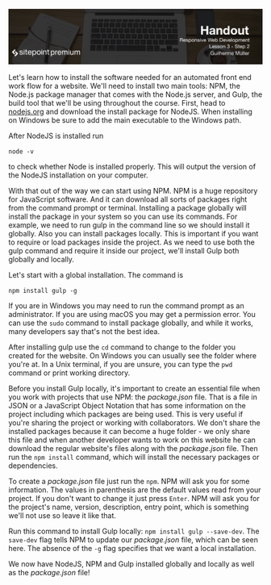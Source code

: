 ![](headings/3.2.png)

Let's learn how to install the software needed for an automated front end work flow for a website. We'll need to install two main tools: NPM, the Node.js package manager that comes with the Node.js server, and Gulp, the build tool that we'll be using throughout the course. First, head to [nodejs.org](http://nodejs.org) and download the install package for NodeJS. When installing on Windows be sure to add the main executable to the Windows path.

After NodeJS is installed run

```
node -v
```

to check whether Node is installed properly. This will output the version of the NodeJS installation on your computer.

With that out of the way we can start using NPM. NPM is a huge repository for JavaScript software. And it can download all sorts of packages right from the command prompt or terminal. Installing a package globally will install the package in your system so you can use its commands. For example, we need to run gulp in the command line so we should install it globally. Also you can install packages locally. This is important if you want to require or load packages inside the project. As we need to use both the gulp command and require it inside our project, we'll install Gulp both globally and locally.

Let's start with a global installation. The command is

```
npm install gulp -g
```

If you are in Windows you may need to run the command prompt as an administrator. If you are using macOS you may get a permission error. You can use the `sudo` command to install package globally, and while it works, many developers say that's not the best idea.

After installing gulp use the `cd` command to change to the folder you created for the website. On Windows you can usually see the folder where you're at. In a Unix terminal, if you are unsure, you can type the `pwd` command or print working directory. 

Before you install Gulp locally, it's important to create an essential file when you work with projects that use NPM: the *package.json* file. That is a file in JSON or a JavaScript Object Notation that has some information on the project including which packages are being used. This is very useful if you're sharing the project or working with collaborators. We don't share the installed packages because it can become a huge folder - we only share this file and when another developer wants to work on this website he can download the regular website's files along with the *package.json* file. Then run the `npm install` command, which will install the necessary packages or dependencies.

To create a *package.json* file just run the `npm`. NPM will ask you for some information. The values in parenthesis are the default values read from your project. If you don't want to change it just press `Enter`. NPM will ask you for the project's name, version, description, entry point, which is something we'll not use so leave it like that.

Run this command to install Gulp locally: `npm install gulp --save-dev`. The `save-dev` flag tells NPM to update our *package.json* file, which can be seen here. The absence of the `-g` flag specifies that we want a local installation.

We now have NodeJS, NPM and Gulp installed globally and locally as well as the *package.json* file!
